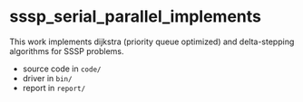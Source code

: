 # sssp_serial_parallel_implements
This work implements dijkstra (priority queue optimized) and delta-stepping algorithms for SSSP problems.

- source code in `code/`
- driver in `bin/`
- report in `report/`
